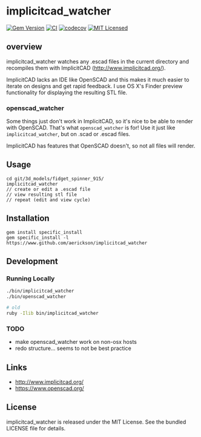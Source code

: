 implicitcad_watcher
=========

[![Gem Version](https://img.shields.io/gem/v/implicitcad_watcher.svg)](https://rubygems.org/gems/implicitcad_watcher)
[![CI](https://github.com/aerickson/implicitcad_watcher/actions/workflows/main.yml/badge.svg)](https://github.com/aerickson/implicitcad_watcher/actions/workflows/main.yml)
[![codecov](https://codecov.io/gh/aerickson/implicitcad_watcher/graph/badge.svg?token=Yj3DgnEeum)](https://codecov.io/gh/aerickson/implicitcad_watcher)
[![MIT Licensed](https://img.shields.io/badge/license-MIT-green.svg)](https://tldrlegal.com/license/mit-license)

## overview

implicitcad_watcher watches any .escad files in the current directory and recompiles them with ImplicitCAD (http://www.implicitcad.org/).

ImplicitCAD lacks an IDE like OpenSCAD and this makes it much easier to iterate on designs and get rapid feedback. I use OS X's Finder preview functionality for displaying the resulting STL file.

### openscad_watcher

Some things just don't work in ImplicitCAD, so it's nice to be able to render with OpenSCAD. That's what `openscad_watcher` is for! Use it just like `implicitcad_watcher`, but on .scad or .escad files.

ImplicitCAD has features that OpenSCAD doesn't, so not all files will render.

## Usage

```
cd git/3d_models/fidget_spinner_915/
implicitcad_watcher
// create or edit a .escad file
// view resulting stl file
// repeat (edit and view cycle)
```

## Installation

```
gem install specific_install
gem specific_install -l https://www.github.com/aerickson/implicitcad_watcher
```

## Development

### Running Locally

```bash
./bin/implicitcad_watcher
./bin/openscad_watcher

# old
ruby -Ilib bin/implicitcad_watcher
```

### TODO

- make openscad_watcher work on non-osx hosts
- redo structure... seems to not be best practice

## Links

- http://www.implicitcad.org/
- https://www.openscad.org/

## License

implicitcad_watcher is released under the MIT License. See the bundled LICENSE file for details.
